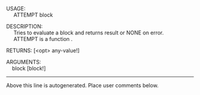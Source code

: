 USAGE:  
&nbsp;&nbsp;&nbsp;&nbsp;&nbsp;ATTEMPT&nbsp;block&nbsp;  
  
DESCRIPTION:  
&nbsp;&nbsp;&nbsp;&nbsp;&nbsp;Tries&nbsp;to&nbsp;evaluate&nbsp;a&nbsp;block&nbsp;and&nbsp;returns&nbsp;result&nbsp;or&nbsp;NONE&nbsp;on&nbsp;error.  
&nbsp;&nbsp;&nbsp;&nbsp;&nbsp;ATTEMPT&nbsp;is&nbsp;a&nbsp;function&nbsp;.  
  
RETURNS:&nbsp;[&lt;opt&gt;&nbsp;any-value!]  
  
ARGUMENTS:  
&nbsp;&nbsp;&nbsp;&nbsp;block&nbsp;[block!]  
___
Above this line is autogenerated. Place user comments below.